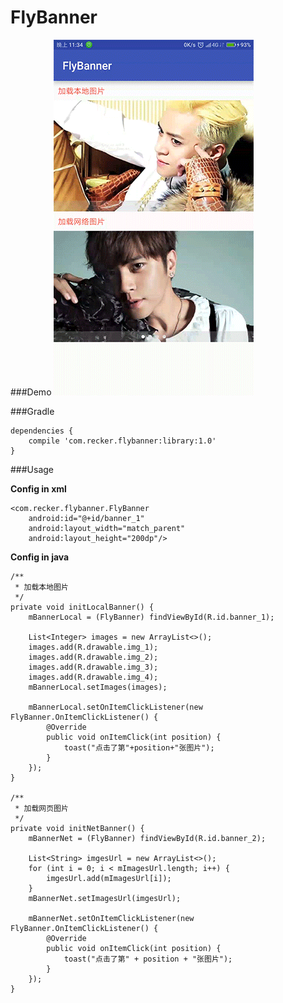 # FlyBanner

###Demo
![](image/gif1.gif)

###Gradle

	dependencies {
  		compile 'com.recker.flybanner:library:1.0'      
	}

###Usage


**Config in xml**

	<com.recker.flybanner.FlyBanner
		android:id="@+id/banner_1"
		android:layout_width="match_parent"
		android:layout_height="200dp"/>
		
		

**Config in java**

	/**
     * 加载本地图片
     */
    private void initLocalBanner() {
        mBannerLocal = (FlyBanner) findViewById(R.id.banner_1);

        List<Integer> images = new ArrayList<>();
        images.add(R.drawable.img_1);
        images.add(R.drawable.img_2);
        images.add(R.drawable.img_3);
        images.add(R.drawable.img_4);
        mBannerLocal.setImages(images);

        mBannerLocal.setOnItemClickListener(new FlyBanner.OnItemClickListener() {
            @Override
            public void onItemClick(int position) {
                toast("点击了第"+position+"张图片");
            }
        });
    }

    /**
     * 加载网页图片
     */
    private void initNetBanner() {
        mBannerNet = (FlyBanner) findViewById(R.id.banner_2);

        List<String> imgesUrl = new ArrayList<>();
        for (int i = 0; i < mImagesUrl.length; i++) {
            imgesUrl.add(mImagesUrl[i]);
        }
        mBannerNet.setImagesUrl(imgesUrl);

        mBannerNet.setOnItemClickListener(new FlyBanner.OnItemClickListener() {
            @Override
            public void onItemClick(int position) {
                toast("点击了第" + position + "张图片");
            }
        });
    }
